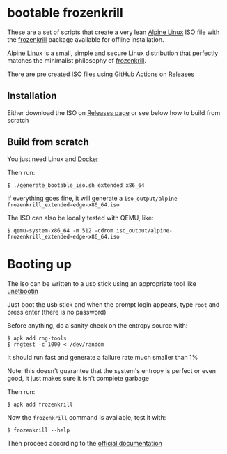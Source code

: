 # bootable frozenkrill
These are a set of scripts that create a very lean [Alpine Linux](https://www.alpinelinux.org/) ISO file with the [frozenkrill](https://github.com/planktonlabs/frozenkrill) package available for offline installation.

[Alpine Linux](https://www.alpinelinux.org/) is a small, simple and secure Linux distribution that perfectly matches the minimalist philosophy of [frozenkrill](https://github.com/planktonlabs/frozenkrill).

There are pre created ISO files using GitHub Actions on [Releases](https://github.com/planktonlabs/bootable-frozenkrill/releases)

## Installation

Either download the ISO on [Releases page](https://github.com/planktonlabs/bootable-frozenkrill/releases) or see below how to build from scratch


## Build from scratch
You just need Linux and [Docker](https://docs.docker.com/desktop/install/linux-install/)

Then run:

```shell
$ ./generate_bootable_iso.sh extended x86_64
```

If everything goes fine, it will generate a `iso_output/alpine-frozenkrill_extended-edge-x86_64.iso`

The ISO can also be locally tested with QEMU, like:
```shell
$ qemu-system-x86_64 -m 512 -cdrom iso_output/alpine-frozenkrill_extended-edge-x86_64.iso
```

# Booting up

The iso can be written to a usb stick using an appropriate tool like [unetbootin](https://unetbootin.github.io/)

Just boot the usb stick and when the prompt login appears, type `root` and press enter (there is no password)

Before anything, do a sanity check on the entropy source with:
```shell
$ apk add rng-tools
$ rngtest -c 1000 < /dev/random
```
It should run fast and generate a failure rate much smaller than 1%

Note: this doesn't guarantee that the system's entropy is perfect or even good, it just makes sure it isn't complete garbage

Then run:
```shell
$ apk add frozenkrill
```

Now the `frozenkrill` command is available, test it with:
```shell
$ frozenkrill --help
```

Then proceed according to the [official documentation](https://github.com/planktonlabs/frozenkrill#quick-start-in-interactive-mode)